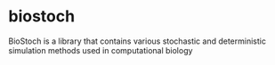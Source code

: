 # biostoch
BioStoch is a library that contains various stochastic and deterministic simulation methods used in computational biology
